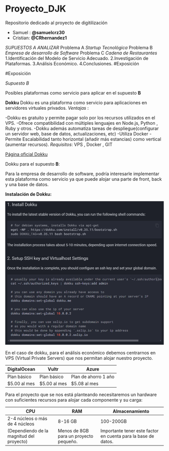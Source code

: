 # Proyecto_DJK
Repositorio dedicado al proyecto de digitilización
- Samuel : **@samuelcrz30**
- Cristian: **@CRhernandez1**
  
_SUPUESTOS A ANALIZAR_
Problema A 
_Startup Tecnológica_
Problema B
_Empresa de desarrollo de Software_ 
Problema C 
_Cadena de Restaurantes_
1.Identificación del Modelo de Servicio Adecuado.
2.Investigación de Plataformas.
3.Análisis Económico.
4.Conclusiones.
#Exposición




#Exposición

_Supuesto B_

Posibles plataformas como servicio para aplicar en el supuesto 
**B**

**Dokku**
Dokku es una plataforma como servicio para  aplicaciones en servidores virtuales privados.
_Ventajas_ :

-Dokku es gratuito y permite pagar solo por los recursos utilizados en el VPS.
-Ofrece compatibilidad con múltiples lenguajes en Node.js, Python , Ruby y otros.
-Dokku además automatiza tareas de despliegue(configurar un servidor web, base de datos, actualizaciones, etc)
-Utiliza Docker
-Permite Escalabilidad tanto horizontal (añadir más estancias) como vertical (aumentar recursos).
_Requisitos_:
VPS , Docker , GIT

[Página oficial Dokku](https://dokku.com/)

Dokku para el supuesto **B**:

Para la empresa de desarrollo de software, podría interesarle implementar esta plataforma como servicio ya que puede alojar una parte de front, back y una base de datos.

**Instalación de Dokku:**

![Instalación](/Captura%20de%20pantalla%202024-12-04%20110416%20Dokku.png)

En el caso de dokku, para el análisis económico debemos centrarnos en VPS (Virtual Private Servers) que nos permitan alojar nuestro proyecto.

| DigitalOcean | Vultr | Azure |
|-------------|-------------|-------------|
| Plan básico      | Plan básico      | Plan de ahorro 1 año      |
| $5.00 al mes     | $5.00 al mes      | $5.08 al mes      |

Para el proyecto que se nos está planteando necesitaremos un hardware con suficientes recursos para alojar cada componente y su carga:

| CPU | RAM | Almacenamiento |
|-------------|-------------|-------------|
| 2-4 núcleos o más de 4 núcleos     | 8-16 GB     | 100-200GB      |
| (Dependiendo de la magnitud del proyecto)     | Menos de 8GB para un proyecto pequeño.      | Importante tener este factor en cuenta para la base de datos.      |